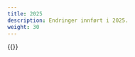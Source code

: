```yaml
---
title: 2025
description: Endringer innført i 2025.
weight: 30 
---
```


{{<children description="true" />}}
